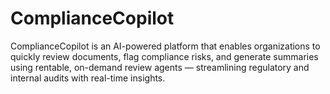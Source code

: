 # ComplianceCopilot
ComplianceCopilot is an AI-powered platform that enables organizations to quickly review documents, flag compliance risks, and generate summaries using rentable, on-demand review agents — streamlining regulatory and internal audits with real-time insights.
